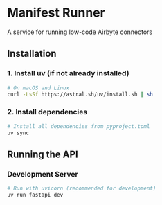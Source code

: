 # Manifest Runner

A service for running low-code Airbyte connectors

## Installation

### 1. Install uv (if not already installed)

```bash
# On macOS and Linux
curl -LsSf https://astral.sh/uv/install.sh | sh
```

### 2. Install dependencies

```bash
# Install all dependencies from pyproject.toml
uv sync
```

## Running the API

### Development Server

```bash
# Run with uvicorn (recommended for development)
uv run fastapi dev
```


